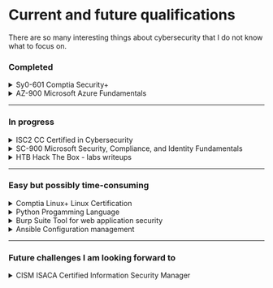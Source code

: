 # Current and future qualifications
There are so many interesting things about cybersecurity that I do not know what to focus on.

### Completed
<details>
<summary> Sy0-601   Comptia Security+</summary>

```
The backbone of my cybersecurity knowledge so far. 
I really enjoyed it. It not only gave me a broad view of the cybersecurity field,
but also feels more comprehensive and extensive than many people realize.
```
</details>

<details>
<summary>AZ-900     Microsoft Azure Fundamentals</summary>

```
My second certification. I felt I needed a Microsoft certification of some kind. 
I really prefer Linux, but Microsoft dominates and it was easy to pick up.
```
</details>

---

### In progress
<details>
<summary> ISC2 CC   Certified in Cybersecurity </summary>

```
Easy after Comptia Security+, but I really like focus on:
(IRP) Incident Response Plan, (BCP) Business Continuity Plan and
(DRP) Disaster Recovery Plan.
I want to explore more.
```
</details>
<details>
<summary> SC-900    Microsoft Security, Compliance, and Identity Fundamentals </summary>

```
Continuation of Microsoft Fundamental certifications. Also easy after Comptia Security+. 
I just need time to go through the material.
I watch Pete Zerger SC-900.
```
</details>

<details>
<summary> HTB   Hack The Box - labs writeups </summary>

```
I think I have finished 7 labs before that github idea. 
I will come back to it, once I finish CC and SC-900.
I will document the ones I completed as well.
```
</details>

---

### Easy but possibly time-consuming

<details>
<summary> Comptia Linux+    Linux Certification </summary>

```
Years of using linux with no certification.
There is new (as per Oct'25) Comptia Linux+ certification with elements of AI.
```
</details>


<details>
<summary>Python     Progamming Language</summary>

```
https://learnpython.org/
https://pll.harvard.edu/subject/python
So much to explore.
```
</details>

<details>
<summary> Burp Suite    Tool for web application security </summary>

```
Barely scratched the surface. It looks like it's worth the effort.
```
</details>

<details>
<summary> Ansible    Configuration management </summary>

```
Should be easy, just when?
```
</details>


---

### Future challenges I am looking forward to
<details >
<summary>CISM   ISACA Certified Information Security Manager</summary>

![Test](../cism-domains-1.png)

```
ISC2 CC  


```
</details>
